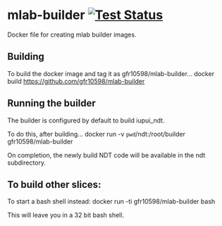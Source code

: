 # mlab-builder [![Test Status](https://travis-ci.org/gfr10598/mlab-builder.svg?branch=master)](https://travis-ci.org/gfr10598/mlab-builder.svg?branch=master)

Docker file for creating mlab builder images.

## Building
To build the docker image and tag it as gfr10598/mlab-builder...
  docker build https://github.com/gfr10598/mlab-builder

## Running the builder
The builder is configured by default to build iupui_ndt.

To do this, after building...
  docker run -v `pwd`/ndt:/root/builder gfr10598/mlab-builder

On completion, the newly build NDT code will be available in the ndt subdirectory.


## To build other slices:
To start a bash shell instead:
  docker run -ti gfr10598/mlab-builder bash

This will leave you in a 32 bit bash shell.

